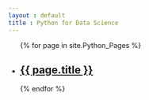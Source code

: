 ```yaml
---
layout : default
title : Python for Data Science
---
```


<ul>
  {% for page in site.Python_Pages %}
    <li>
      <h2><a href="{{ page.url }}">{{ page.title }}</a></h2>
    </li>
  {% endfor %}
</ul>
